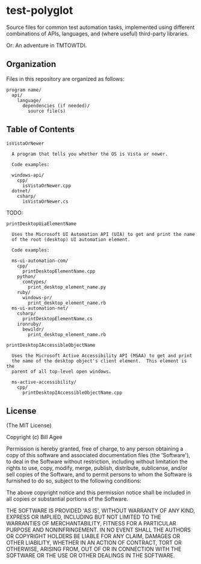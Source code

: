 # test-polyglot 
Source files for common test automation tasks, implemented using different combinations of APIs, languages, and (where useful) third-party libraries.

Or: An adventure in TMTOWTDI.

## Organization
Files in this repository are organized as follows:

````
program name/
  api/
    language/
      dependencies (if needed)/
        source file(s)
````

## Table of Contents


````
isVistaOrNewer

  A program that tells you whether the OS is Vista or newer.

  Code examples:

  windows-api/
    cpp/
      isVistaOrNewer.cpp
  dotnet/
    csharp/
      isVistaOrNewer.cs

````

TODO:

````
printDesktopUiaElementName

  Uses the Microsoft UI Automation API (UIA) to get and print the name
  of the root (desktop) UI automation element.

  Code examples:

  ms-ui-automation-com/
    cpp/
      printDesktopElementName.cpp
    python/
      comtypes/
        print_desktop_element_name.py
    ruby/
      windows-pr/
        print_desktop_element_name.rb
  ms-ui-automation-net/
    csharp/
      printDesktopElementName.cs
    ironruby/
      bewildr/
        print_desktop_element_name.rb
````

````
printDesktopIAccessibleObjectName

  Uses the Microsoft Active Accessibility API (MSAA) to get and print
  the name of the desktop object's client element.  This element is the
  parent of all top-level open windows.

  ms-active-accessibility/
    cpp/
      printDesktopIAccessibleObjectName.cpp
````

## License
(The MIT License)

Copyright (c) Bill Agee

Permission is hereby granted, free of charge, to any person obtaining a copy of this software and associated documentation files (the 'Software'), to deal in the Software without restriction, including without limitation the rights to use, copy, modify, merge, publish, distribute, sublicense, and/or sell copies of the Software, and to permit persons to whom the Software is furnished to do so, subject to the following conditions:

The above copyright notice and this permission notice shall be included in all copies or substantial portions of the Software.

THE SOFTWARE IS PROVIDED 'AS IS', WITHOUT WARRANTY OF ANY KIND, EXPRESS OR IMPLIED, INCLUDING BUT NOT LIMITED TO THE WARRANTIES OF MERCHANTABILITY, FITNESS FOR A PARTICULAR PURPOSE AND NONINFRINGEMENT. IN NO EVENT SHALL THE AUTHORS OR COPYRIGHT HOLDERS BE LIABLE FOR ANY CLAIM, DAMAGES OR OTHER LIABILITY, WHETHER IN AN ACTION OF CONTRACT, TORT OR OTHERWISE, ARISING FROM, OUT OF OR IN CONNECTION WITH THE SOFTWARE OR THE USE OR OTHER DEALINGS IN THE SOFTWARE.
